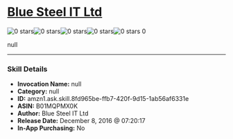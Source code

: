 # [Blue Steel IT Ltd](http://alexa.amazon.com/#skills/amzn1.ask.skill.8fd965be-ffb7-420f-9d15-1ab56af6331e)
![0 stars](../../images/ic_star_border_black_18dp_1x.png)![0 stars](../../images/ic_star_border_black_18dp_1x.png)![0 stars](../../images/ic_star_border_black_18dp_1x.png)![0 stars](../../images/ic_star_border_black_18dp_1x.png)![0 stars](../../images/ic_star_border_black_18dp_1x.png) 0

null

***

### Skill Details

* **Invocation Name:** null
* **Category:** null
* **ID:** amzn1.ask.skill.8fd965be-ffb7-420f-9d15-1ab56af6331e
* **ASIN:** B01MQPMX0K
* **Author:** Blue Steel IT Ltd
* **Release Date:** December 8, 2016 @ 07:20:17
* **In-App Purchasing:** No

